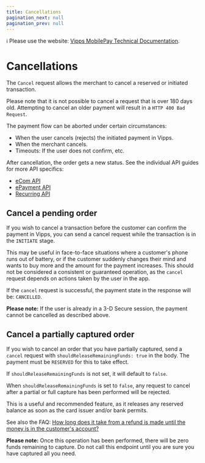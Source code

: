 ```yaml
---
title: Cancellations
pagination_next: null
pagination_prev: null
---
```


<!-- START_COMMENT -->
ℹ️ Please use the website:
[Vipps MobilePay Technical Documentation](https://developer.vippsmobilepay.com/docs/vipps-developers/).
<!-- END_COMMENT -->

# Cancellations

The `Cancel` request allows the merchant to cancel a reserved or initiated transaction.

Please note that it is not possible to cancel a request that is over 180 days old.
Attempting to cancel an older payment will result in a `HTTP 400 Bad Request`.

The payment flow can be aborted under certain circumstances:

* When the user cancels (rejects) the initiated payment in Vipps.
* When the merchant cancels.
* Timeouts: If the user does not confirm, etc.

After cancellation, the order gets a new status.
See the individual API guides for more API specifics:

* [eCom API](https://developer.vippsmobilepay.com/docs/APIs/ecom-api)
* [ePayment API](https://developer.vippsmobilepay.com/docs/APIs/epayment-api)
* [Recurring API](https://developer.vippsmobilepay.com/docs/APIs/recurring-api)

## Cancel a pending order

If you wish to cancel a transaction before the customer can confirm the payment
in Vipps, you can send a cancel request while the transaction is in the `INITIATE` stage.

This may be useful in face-to-face situations where a customer's phone runs out
of battery, or if the customer suddenly changes their mind and wants to buy
more and the amount for the payment increases.
This should not be considered a consistent or guaranteed operation,
as the `cancel` request depends on actions taken by the user in the app.

If the `cancel`
request is successful, the payment state in the response will be: `CANCELLED`.  

**Please note:** If the user is already in a 3-D Secure session, the payment
cannot be cancelled as described above.

## Cancel a partially captured order

If you wish to cancel an order that you have partially captured, send a
`cancel` request with `shouldReleaseRemainingFunds: true` in the body.
The payment must be `RESERVED` for this to take effect.

If `shouldReleaseRemainingFunds` is not set, it will default to `false`.

When `shouldReleaseRemainingFunds` is set to `false`,
any request to cancel after a partial or full capture has been performed will be rejected.

This is a useful and recommended feature, as it releases any reserved balance
as soon as the card issuer and/or bank permits.

See also the FAQ:
[How long does it take from a refund is made until the money is in the customer's account?](../faqs/refunds-faq.md#how-long-does-it-take-from-a-refund-is-made-until-the-money-is-in-the-customers-account)

**Please note:** Once this operation has been performed, there will be zero
funds remaining to capture. Do not call this endpoint until you are sure you
have captured all you need.
